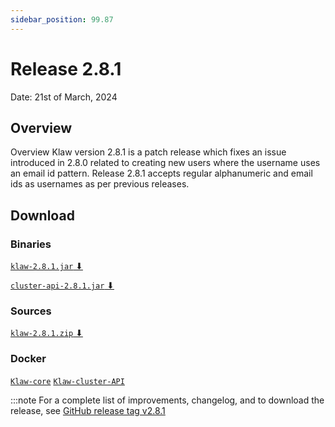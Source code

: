 ```yaml
---
sidebar_position: 99.87
---
```


# Release 2.8.1

Date: 21st of March, 2024

## Overview

Overview
Klaw version 2.8.1 is a patch release which fixes an issue introduced in 2.8.0 related to creating new users where the username uses an email id pattern.
Release 2.8.1 accepts regular alphanumeric and email ids as usernames as per previous releases.

## Download

### Binaries

[`klaw-2.8.1.jar` ⬇︎](https://github.com/Aiven-Open/klaw/releases/download/v2.8.1/klaw-2.8.1.jar)

[`cluster-api-2.8.1.jar` ⬇](https://github.com/Aiven-Open/klaw/releases/download/v2.8.1/cluster-api-2.8.1.jar)

### Sources

[`klaw-2.8.1.zip` ⬇](https://github.com/Aiven-Open/klaw/archive/refs/tags/v2.8.1.zip)

### Docker

[`Klaw-core`](https://hub.docker.com/r/aivenoy/klaw-core)
[`Klaw-cluster-API`](https://hub.docker.com/r/aivenoy/klaw-cluster-api)

:::note
For a complete list of improvements, changelog, and to download the
release, see [GitHub release tag v2.8.1](https://github.com/aiven/klaw/releases/tag/v2.8.1)
